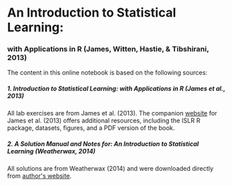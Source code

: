 An Introduction to Statistical Learning:
========================================

### with Applications in R (James, Witten, Hastie, & Tibshirani, 2013)

The content in this online notebook is based on the following sources:

##### 1. Introduction to Statistical Learning: with Applications in R (James et al., 2013)

All lab exercises are from James et al. (2013). The companion [website](http://www-bcf.usc.edu/~gareth/ISL) for James et al. (2013) offers additional resources, including the ISLR R package, datasets, figures, and a PDF version of the book.

##### 2. A Solution Manual and Notes for: An Introduction to Statistical Learning (Weatherwax, 2014)

All solutions are from Weatherwax (2014) and were downloaded directly from [author's website](http://waxworksmath.com/Authors/G_M/James/james.html).
